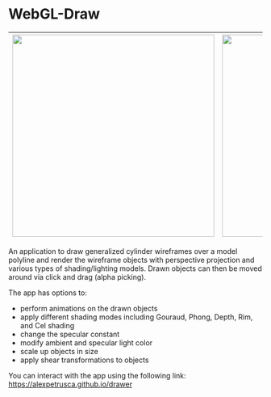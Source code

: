 # WebGL-Draw

<img height="400" src="https://camo.githubusercontent.com/9c7a39b777e9798dff62314dfe53e03da37ecd88/68747470733a2f2f63616e7661732e756373632e6564752f636f75727365732f31323936312f66696c65732f3532393736332f707265766965773f76657269666965723d58717954587842735a474c454e5563445549593277544a42746638687351627670545a5a64573158"> | <img height="400"  src="https://i.imgur.com/vHspvhR.png">
:-----:|:----:

An application to draw generalized cylinder wireframes over a model polyline and render the wireframe objects with perspective projection and various types of shading/lighting models. Drawn objects can then be moved around via click and drag (alpha picking).

The app has options to:
  * perform animations on the drawn objects
  * apply different shading modes including Gouraud, Phong, Depth, Rim, and Cel shading
  * change the specular constant 
  * modify ambient and specular light color
  * scale up objects in size
  * apply shear transformations to objects

You can interact with the app using the following link: https://alexpetrusca.github.io/drawer
